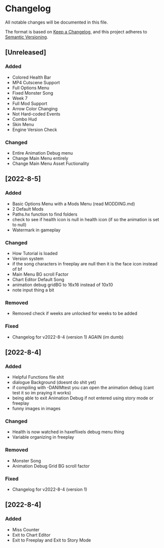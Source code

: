 # Changelog
All notable changes will be documented in this file.

The format is based on [Keep a Changelog](https://keepachangelog.com/en/1.0.0/),
and this project adheres to [Semantic Versioning](https://semver.org/spec/v2.0.0.html).

## [Unreleased]
### Added
- Colored Health Bar
- MP4 Cutscene Support
- Full Options Menu
- Fixed Monster Song
- Week 7
- Full Mod Support
- Arrow Color Changing
- Not Hard-coded Events
- Combo Hud
- Skin Menu
- Engine Version Check

### Changed
- Entire Animation Debug menu
- Change Main Menu entirely
- Change Main Menu Asset Fuctionality


## [2022-8-5]
### Added
- Basic Options Menu with a Mods Menu (read MODDING.md)
- 2 Default Mods
- Paths.hx function to find folders
- check to see if health icon is null in health icon (if so the animation is set to null)
- Watermark in gameplay
### Changed
- How Tutorial is loaded
- Version system
- if the song characters in freeplay are null then it is the face icon instead of bf
- Main Menu BG scroll Factor
- Chart Editor Default Song
- animation debug gridBG to 16x16 instead of 10x10
- note input thing a bit
### Removed
- Removed check if weeks are unlocked for weeks to be added
### Fixed
- Changelog for v2022-8-4 (version 1) AGAIN (im dumb)

## [2022-8-4]
### Added
- Helpful Functions file shit
- dialogue Background (doesnt do shit yet)
- if compiling with -DANIMtest you can open the animation debug (cant test it so im praying it works)
- being able to exit Animation Debug if not entered using story mode or freeplay
- funny images in images

### Changed
- Health is now watched in haxeflixels debug menu thing
- Variable organizing in freeplay

### Removed
- Monster Song
- Animation Debug Grid BG scroll factor

### Fixed
- Changelog for v2022-8-4 (version 1)

## [2022-8-4]
### Added
- Miss Counter
- Exit to Chart Editor
- Exit to Freeplay and Exit to Story Mode
